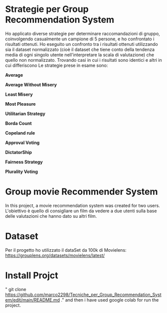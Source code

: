 # Strategie per Group Recommendation System
Ho applicato diverse strategie per determinare raccomandazioni di gruppo, coinvolgendo casualmente un campione di 5 persone, e ho confrontato i risultati ottenuti. Ho eseguito un confronto tra i risultati ottenuti utilizzando sia il dataset normalizzato (cioè il dataset che tiene conto della tendenza media di ogni singolo utente nell'interpretare la scala di valutazione) che quello non normalizzato. Trovando casi in cui i risultati sono identici e altri in cui differiscono
Le strategie prese in esame sono:

**Average**

**Average Without Misery**

**Least Misery**

**Most Pleasure**

**Utilitarian Strategy**

**Borda Count**

**Copeland rule**

**Approval Voting**

**DictatorShip**

**Fairness Strategy**

**Plurality Voting**

# Group movie Recommender System
In this project, a movie recommendation system was created for two users. L'obiettivo è quello di consigliare un film da vedere a due utenti sulla base delle valutazioni che hanno dato su altri film.

# Dataset
Per il progetto ho utilizzato il dataSet da 100k di Movielens: https://grouplens.org/datasets/movielens/latest/

# Install Projct
" git clone https://github.com/marco2298/Tecniche_per_Group_Recommendation_System/edit/main/README.md ." and then i have used google colab for run the project.

